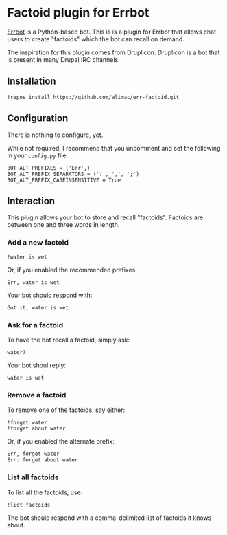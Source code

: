 # Factoid plugin for Errbot

[Errbot](http://errbot.net) is a Python-based bot. This is is a plugin for
Errbot that allows chat users to create "factoids" which the bot can recall
on demand.

The inspiration for this plugin comes from Druplicon. Druplicon is a bot that
is present in many Drupal IRC channels.

## Installation

```
!repos install https://github.com/alimac/err-factoid.git
```

## Configuration

There is nothing to configure, yet.

While not required, I recommend that you uncomment and set the following in your
`config.py` file:

```
BOT_ALT_PREFIXES = ('Err',)
BOT_ALT_PREFIX_SEPARATORS = (':', ',', ';')
BOT_ALT_PREFIX_CASEINSENSITIVE = True
```

## Interaction

This plugin allows your bot to store and recall "factoids". Factoics are between
one and three words in length.

### Add a new factoid

```
!water is wet
```

Or, if you enabled the recommended prefixes:

```
Err, water is wet
```

Your bot should respond with:

```
Got it, water is wet
```

### Ask for a factoid

To have the bot recall a factoid, simply ask:

```
water?
```

Your bot shoul reply:

```
water is wet
```

### Remove a factoid

To remove one of the factoids, say either:

```
!forget water
!forget about water
```

Or, if you enabled the alternate prefix:

```
Err, forget water
Err: forget about water
```

### List all factoids

To list all the factoids, use:

```
!list factoids
```

The bot should respond with a comma-delimited list of factoids it knows about.
